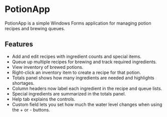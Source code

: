 # PotionApp

PotionApp is a simple Windows Forms application for managing potion recipes and brewing queues.

## Features

- Add and edit recipes with ingredient counts and special items.
- Queue up multiple recipes for brewing and track required ingredients.
- View inventory of brewed potions.
- Right-click an inventory item to create a recipe for that potion.
- Totals panel shows how many ingredients are needed and highlights shortages.
- Column headers now label each ingredient in the recipe and queue lists.
- Special ingredients are summarized in the totals panel.
- Help tab explains the controls.
- Custom field lets you set how much the water level changes when using the + or - buttons.


